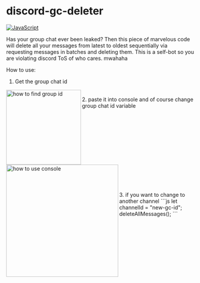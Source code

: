 # discord-gc-deleter
[![JavaScript](https://img.shields.io/badge/JavaScript-F7DF1E?logo=javascript&logoColor=000)](#)

Has your group chat ever been leaked? Then this piece of marvelous code will delete all your messages from latest to oldest sequentially via requesting messages in batches and deleting them. This is a self-bot so you are violating discord ToS of who cares. mwahaha

How to use:
  
1. Get the group chat id
 <img src="https://github.com/user-attachments/assets/0610a57a-eda8-459f-ae7c-9393a307808d" alt="how to find group id" align="left"  style="width:200px; "/>
 <br>
2.  paste it into console and of course change group chat id variable
   <br>
<img src="https://github.com/user-attachments/assets/a3734206-bfa1-4520-8e34-f9b7527ef772" alt="how to use console" align="left" style="height:300px; "/>

<br>
<br>
<br>
<br>
<br>
<br>
<br>
<br>
<br>
<br>
<br>
<br>
<br>
3. if you want to change to another channel
```js
let channelId = "new-gc-id"; deleteAllMessages();
```
